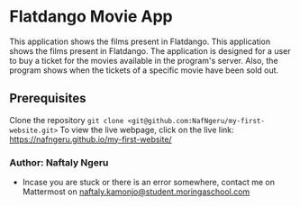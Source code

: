 # Flatdango Movie App
This application shows the films present in Flatdango. This application shows the films present in Flatdango. The application is designed for a user to buy a ticket for the movies available in the program's server. 
Also, the program shows when the tickets of a specific movie have been sold out.

## Prerequisites 
Clone the repository `git clone <git@github.com:NafNgeru/my-first-website.git>`
To view the live webpage, click on the live link:  https://nafngeru.github.io/my-first-website/


### Author: Naftaly Ngeru
- Incase you are stuck or there is an error somewhere, contact me on Mattermost on naftaly.kamonjo@student.moringaschool.com 
